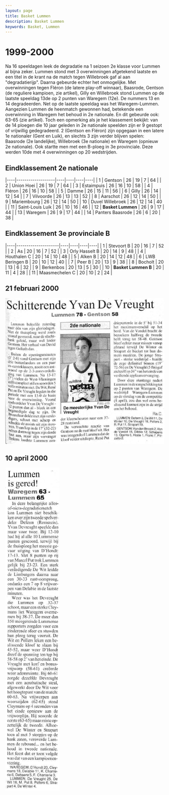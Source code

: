 ```yaml
---
layout: page
title: Basket Lummen
description: Basket Lummen
keywords: Basket, Lummen
---
```


# 1999-2000

Na 16 speeldagen leek de degradatie na 1 seizoen 2e klasse voor Lummen al bijna zeker. Lummen stond met 3 overwinningen afgetekend laatste en een titel in de krant na de match tegen Willebroek gaf al aan "degradatierijp". Daarna gebeurde echter het onmogelijke. Met overwinningen tegen Fléron (de latere play-off winnaar), Baasrode, Gentson (de reguliere kampioen, zie artikel), Gilly en Willebroek stond Lummen op de laatste speeldag 13de op 2 punten van Waregem (12e). De nummers 13 en 14 degradeerden. Net op de laatste speeldag was het Waregem-Lummen. Aangezien Lummen de heenmatch gewonnen had, betekende een overwinning in Waregem het behoud in 2e nationale. En dit gebeurde ook: 63-65 (zie artikel).
Toch een opmerking als je het klassement bekijkt: van de 14 ploegen die 10 jaar geleden in 2e nationale speelden zijn er 9 gestopt of vrijwillig gedegradeerd. 2 (Gentson en Fléron) zijn opgegaan in een latere 1e nationaler (Gent en Luik), en slechts 3 zijn verder blijven spelen: Baasrode (2e landelijke), Willebroek (3e nationale) en Waregem (opnieuw 2e nationale).
Ook startte men met een B-ploeg in 3e provinciale. Deze werden 10de met 4 overwinningen op 20 wedstrijden.

## Eindklassement 2e nationale

|----|-------------------|----|----|----|----|
| 1  | Gentson           | 26 | 19 | 7  | 64 |
| 2  | Union Hoei        | 26 | 19 | 7  | 64 |
| 3  | Estaimpuis        | 26 | 16 | 10 | 58 |
| 4  | Fléron            | 26 | 16 | 10 | 58 |
| 5  | Damme             | 26 | 15 | 11 | 56 |
| 6  | Gilly             | 26 | 14 | 12 | 54 |
| 7  | Vilvoorde         | 26 | 13 | 13 | 52 |
| 8  | Aarschot          | 26 | 12 | 14 | 50 |
| 9  | Mariembourg       | 26 | 12 | 14 | 50 |
| 10 | Duvel Willebroek  | 26 | 12 | 14 | 40 |
| 11 | Saint-Louis Luik  | 26 | 10 | 16 | 46 |
| 12 | **Basket Lummen** | 26 | 9  | 17 | 44 |
| 13 | Waregem           | 26 | 9  | 17 | 44 |
| 14 | Panters Baasrode  | 26 | 6  | 20 | 38 |

## Eindklassement 3e provinciale B

|----|---------------------|----|----|----|----|
| 1  | Stevoort B          | 20 | 16 | 7  | 52 |
| 2  | As                  | 20 | 16 | 7  | 52 |
| 3  | Orly Hasselt B      | 20 | 14 | 9  | 48 |
| 4  | Houthalen C         | 20 | 14 | 10 | 48 |
| 5  | Alken B             | 20 | 14 | 12 | 48 |
| 6  | LWB Beringen B      | 20 | 10 | 12 | 40 |
| 7  | 	Peer B             | 20 | 13 | 9  | 38 |
| 8  | Bocholt             | 20 | 13 | 6  | 32 |
| 9  | Berkenbos           | 20 | 13 | 5  | 30 |
| 10 | **Basket Lummen B** | 20 | 11 | 4  | 28 |
| 11 | Maasmechelen C      | 20 | 10 | 2  | 24 |

## 21 februari 2000

![20000221](/club/geschiedenis/1999-2000/20000221.gif)

## 10 april 2000

![20000410](/club/geschiedenis/1999-2000/20000410.gif)